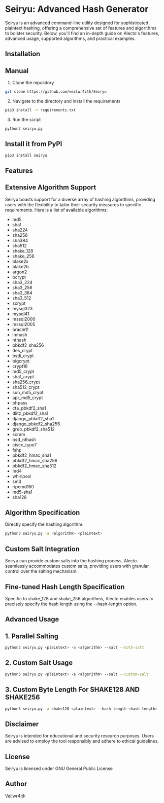# Seiryu: Advanced Hash Generator
Seiryu is an advanced command-line utility designed for sophisticated plaintext hashing, offering a comprehensive set of features and algorithms to bolster security. Below, you'll find an in-depth guide on Alecto's features, advanced usage, supported algorithms, and practical examples.

## Installation

## Manual

1. Clone the repository

```bash
git clone https://github.com/veilwr4ith/Seiryu
```

2. Navigate to the directory and install the requirements

```bash
pip3 install -r requirements.txt
```

3. Run the script

```bash
python3 seiryu.py
```

## Install it from PyPI

```bash
pip3 install seiryu
```

## Features

## Extensive Algorithm Support

Seiryu boasts support for a diverse array of hashing algorithms, providing users with the flexibility to tailor their security measures to specific requirements. Here is a list of available algorithms:

- md5
- sha1
- sha224
- sha256
- sha384
- sha512
- shake_128
- shake_256
- blake2s
- blake2b
- argon2
- bcrypt
- sha3_224
- sha3_256
- sha3_384
- sha3_512
- scrypt
- mysql323
- mysql41
- mssql2000
- mssql2005
- oracle11
- lmhash
- nthash
- pbkdf2_sha256
- des_crypt
- bsdi_crypt
- bigcrypt
- crypt16
- md5_crypt
- sha1_crypt
- sha256_crypt
- sha512_crypt
- sun_md5_crypt
- apr_md5_crypt
- phpass
- cta_pbkdf2_sha1
- dlitz_pbkdf2_sha1
- django_pbkdf2_sha1
- django_pbkdf2_sha256
- grub_pbkdf2_sha512
- scram
- bsd_nthash
- cisco_type7
- fshp
- pbkdf2_hmac_sha1
- pbkdf2_hmac_sha256
- pbkdf2_hmac_sha512
- md4
- whirlpool
- sm3
- ripemd160
- md5-sha1
- sha128

## Algorithm Specification

Directly specify the hashing algorithm:

```bash
python3 seiryu.py -a <algorithm> <plaintext>
```

## Custom Salt Integration

Seiryu can provide custom salts into the hashing process. Alecto seamlessly accommodates custom salts, providing users with granular control over the salting mechanism.

## Fine-tuned Hash Length Specification

Specific to shake_128 and shake_256 algorithms, Alecto enables users to precisely specify the hash length using the --hash-length option.

## Advanced Usage

## 1. Parallel Salting

```bash
python3 seiryu.py <plaintext> -a <algorithm> --salt --both-salt
```

## 2. Custom Salt Usage

```bash
python3 seiryu.py <plaintext> -a <algorithm> --salt --custom-salt
```

## 3. Custom Byte Length For SHAKE128 AND SHAKE256

```bash
python3 seiryu.py -a shake128 <plaintext> --hash-length <hash length>
```

## Disclaimer

Seiryu is intended for educational and security research purposes. Users are advised to employ the tool responsibly and adhere to ethical guidelines.

## License

Seiryu is licensed under GNU General Public License

## Author

Veilwr4ith
